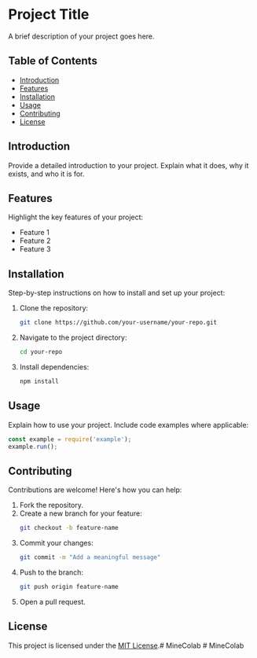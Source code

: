 # Project Title

A brief description of your project goes here.

## Table of Contents
- [Introduction](#introduction)
- [Features](#features)
- [Installation](#installation)
- [Usage](#usage)
- [Contributing](#contributing)
- [License](#license)

## Introduction
Provide a detailed introduction to your project. Explain what it does, why it exists, and who it is for.

## Features
Highlight the key features of your project:
- Feature 1
- Feature 2
- Feature 3

## Installation
Step-by-step instructions on how to install and set up your project:
1. Clone the repository:
   ```bash
   git clone https://github.com/your-username/your-repo.git
   ```
2. Navigate to the project directory:
   ```bash
   cd your-repo
   ```
3. Install dependencies:
   ```bash
   npm install
   ```

## Usage
Explain how to use your project. Include code examples where applicable:
```javascript
const example = require('example');
example.run();
```

## Contributing
Contributions are welcome! Here's how you can help:
1. Fork the repository.
2. Create a new branch for your feature:
   ```bash
   git checkout -b feature-name
   ```
3. Commit your changes:
   ```bash
   git commit -m "Add a meaningful message"
   ```
4. Push to the branch:
   ```bash
   git push origin feature-name
   ```
5. Open a pull request.

## License
This project is licensed under the [MIT License](LICENSE).#   M i n e C o l a b  
 #   M i n e C o l a b  
 
